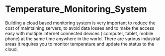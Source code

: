 # Temperature_Monitoring_System
Building a cloud based monitoring system is very important to reduce the cost of maintaining servers,
to avoid data losses and to make the access easy with multiple internet connected devices ( computer, tablet, mobile phone)  at the same time anywhere in the world. 
There are various industrial areas it requires you to monitor temperature and update the status to the cloud. 
 
 
